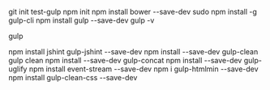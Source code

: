 git init test-gulp
npm init
npm install bower --save-dev
sudo npm install -g gulp-cli
npm install gulp --save-dev
gulp -v

gulp

npm install jshint gulp-jshint --save-dev
npm install --save-dev gulp-clean
gulp clean
npm install --save-dev gulp-concat
npm install --save-dev gulp-uglify
npm install event-stream --save-dev
npm i gulp-htmlmin --save-dev
npm install gulp-clean-css --save-dev
